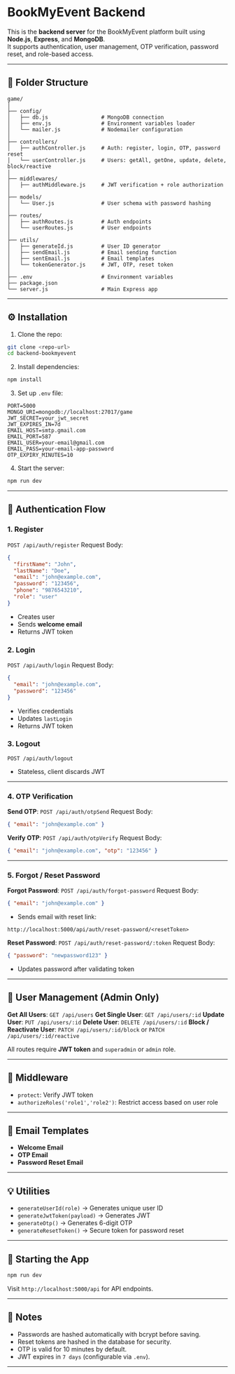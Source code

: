 # BookMyEvent Backend

This is the **backend server** for the BookMyEvent platform built using **Node.js**, **Express**, and **MongoDB**.  
It supports authentication, user management, OTP verification, password reset, and role-based access.

---

## 📂 Folder Structure

```
game/
│
├── config/
│   ├── db.js                 # MongoDB connection
│   ├── env.js                # Environment variables loader
│   └── mailer.js             # Nodemailer configuration
│
├── controllers/
│   ├── authController.js     # Auth: register, login, OTP, password reset
│   └── userController.js     # Users: getAll, getOne, update, delete, block/reactive
│
├── middlewares/
│   ├── authMiddleware.js     # JWT verification + role authorization
│
├── models/
│   └── User.js               # User schema with password hashing
│
├── routes/
│   ├── authRoutes.js         # Auth endpoints
│   └── userRoutes.js         # User endpoints
│
├── utils/
│   ├── generateId.js         # User ID generator
│   ├── sendEmail.js          # Email sending function
│   ├── sentEmail.js          # Email templates
│   └── tokenGenerator.js     # JWT, OTP, reset token
│
├── .env                      # Environment variables
├── package.json
└── server.js                 # Main Express app
```

---

## ⚙️ Installation

1. Clone the repo:
```bash
git clone <repo-url>
cd backend-bookmyevent
```

2. Install dependencies:
```bash
npm install
```

3. Set up `.env` file:
```
PORT=5000
MONGO_URI=mongodb://localhost:27017/game
JWT_SECRET=your_jwt_secret
JWT_EXPIRES_IN=7d
EMAIL_HOST=smtp.gmail.com
EMAIL_PORT=587
EMAIL_USER=your-email@gmail.com
EMAIL_PASS=your-email-app-password
OTP_EXPIRY_MINUTES=10
```

4. Start the server:
```bash
npm run dev
```

---

## 🔑 Authentication Flow

### 1. Register

`POST /api/auth/register`
Request Body:
```json
{
  "firstName": "John",
  "lastName": "Doe",
  "email": "john@example.com",
  "password": "123456",
  "phone": "9876543210",
  "role": "user"
}
```

* Creates user
* Sends **welcome email**
* Returns JWT token

### 2. Login

`POST /api/auth/login`
Request Body:
```json
{
  "email": "john@example.com",
  "password": "123456"
}
```

* Verifies credentials
* Updates `lastLogin`
* Returns JWT token

### 3. Logout

`POST /api/auth/logout`

* Stateless, client discards JWT

---

### 4. OTP Verification

**Send OTP**: `POST /api/auth/otpSend`
Request Body:
```json
{ "email": "john@example.com" }
```

**Verify OTP**: `POST /api/auth/otpVerify`
Request Body:
```json
{ "email": "john@example.com", "otp": "123456" }
```

---

### 5. Forgot / Reset Password

**Forgot Password**: `POST /api/auth/forgot-password`
Request Body:
```json
{ "email": "john@example.com" }
```

* Sends email with reset link:
```
http://localhost:5000/api/auth/reset-password/<resetToken>
```

**Reset Password**: `POST /api/auth/reset-password/:token`
Request Body:
```json
{ "password": "newpassword123" }
```

* Updates password after validating token

---

## 👤 User Management (Admin Only)

**Get All Users**: `GET /api/users`
**Get Single User**: `GET /api/users/:id`
**Update User**: `PUT /api/users/:id`
**Delete User**: `DELETE /api/users/:id`
**Block / Reactivate User**: `PATCH /api/users/:id/block` or `PATCH /api/users/:id/reactive`

All routes require **JWT token** and `superadmin` or `admin` role.

---

## 🔐 Middleware

* `protect`: Verify JWT token
* `authorizeRoles('role1','role2')`: Restrict access based on user role

---

## 📧 Email Templates

* **Welcome Email**
* **OTP Email**
* **Password Reset Email**

---

## 💡 Utilities

* `generateUserId(role)` → Generates unique user ID
* `generateJwtToken(payload)` → Generates JWT
* `generateOtp()` → Generates 6-digit OTP
* `generateResetToken()` → Secure token for password reset

---

## 🚀 Starting the App

```bash
npm run dev
```

Visit `http://localhost:5000/api` for API endpoints.

---

## 📝 Notes

* Passwords are hashed automatically with bcrypt before saving.
* Reset tokens are hashed in the database for security.
* OTP is valid for 10 minutes by default.
* JWT expires in `7 days` (configurable via `.env`).

---